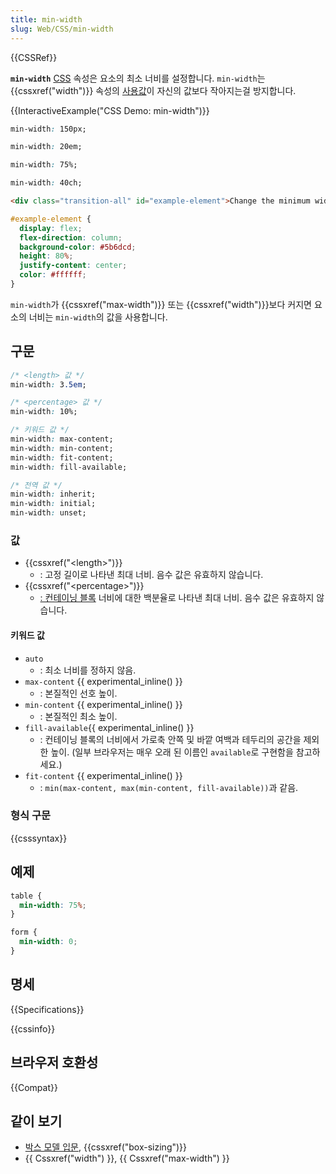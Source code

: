 ```yaml
---
title: min-width
slug: Web/CSS/min-width
---
```


{{CSSRef}}

**`min-width`** [CSS](/ko/docs/Web/CSS) 속성은 요소의 최소 너비를 설정합니다. `min-width`는 {{cssxref("width")}} 속성의 [사용값](/ko/docs/Web/CSS/used_value)이 자신의 값보다 작아지는걸 방지합니다.

{{InteractiveExample("CSS Demo: min-width")}}

```css interactive-example-choice
min-width: 150px;
```

```css interactive-example-choice
min-width: 20em;
```

```css interactive-example-choice
min-width: 75%;
```

```css interactive-example-choice
min-width: 40ch;
```

```html interactive-example
<div class="transition-all" id="example-element">Change the minimum width.</div>
```

```css interactive-example
#example-element {
  display: flex;
  flex-direction: column;
  background-color: #5b6dcd;
  height: 80%;
  justify-content: center;
  color: #ffffff;
}
```

`min-width`가 {{cssxref("max-width")}} 또는 {{cssxref("width")}}보다 커지면 요소의 너비는 `min-width`의 값을 사용합니다.

## 구문

```css
/* <length> 값 */
min-width: 3.5em;

/* <percentage> 값 */
min-width: 10%;

/* 키워드 값 */
min-width: max-content;
min-width: min-content;
min-width: fit-content;
min-width: fill-available;

/* 전역 값 */
min-width: inherit;
min-width: initial;
min-width: unset;
```

### 값

- {{cssxref("&lt;length&gt;")}}
  - : 고정 길이로 나타낸 최대 너비. 음수 값은 유효하지 않습니다.
- {{cssxref("&lt;percentage&gt;")}}
  - [: 컨테이닝 블록](/ko/docs/Web/CSS/Containing_block) 너비에 대한 백분율로 나타낸 최대 너비. 음수 값은 유효하지 않습니다.

#### 키워드 값

- `auto`
  - : 최소 너비를 정하지 않음.
- `max-content` {{ experimental_inline() }}
  - : 본질적인 선호 높이.
- `min-content` {{ experimental_inline() }}
  - : 본질적인 최소 높이.
- `fill-available`{{ experimental_inline() }}
  - : 컨테이닝 블록의 너비에서 가로축 안쪽 및 바깥 여백과 테두리의 공간을 제외한 높이. (일부 브라우저는 매우 오래 된 이름인 `available`로 구현함을 참고하세요.)
- `fit-content` {{ experimental_inline() }}
  - : `min(max-content, max(min-content, fill-available))`과 같음.

### 형식 구문

{{csssyntax}}

## 예제

```css
table {
  min-width: 75%;
}

form {
  min-width: 0;
}
```

## 명세

{{Specifications}}

{{cssinfo}}

## 브라우저 호환성

{{Compat}}

## 같이 보기

- [박스 모델 입문](/ko/docs/Web/CSS/CSS_box_model/Introduction_to_the_CSS_box_model), {{cssxref("box-sizing")}}
- {{ Cssxref("width") }}, {{ Cssxref("max-width") }}
